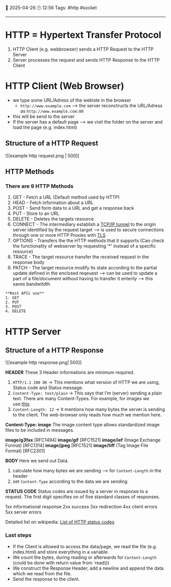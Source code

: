 📆 2025-04-26 🕓 12:56
Tags: #http #socket  

---
# HTTP = Hypertext Transfer Protocol

1. HTTP Client (e.g. webbrowser) sends a HTTP Request to the HTTP Server
2. Server processes the request and sends HTTP Response to the HTTP Client

# HTTP Client (Web Browser)

- we type some URL/Adress of the webiste in the browser
	- `http://www.example.com` --> the server reconctructs the URL/Adress as `http://www.example.com:80`
- this will be send to the server
- If the server has a default page --> we visit the folder on the server and load the page (e.g. index.html)
## Structure of a HTTP Request

![[example http request.png | 500]]

## HTTP Methods

### There are 9 HTTP Methods
1. GET - Fetch a URL (Default method used by HTTP)
2. HEAD - Fetch information about a URL
3. POST - Send form data to a URL and get a response back
4. PUT - Store to an URL
5. DELETE - Deletes the targets resource
6. CONNECT - The intermediary establish a [TCP/IP tunnel](https://en.wikipedia.org/wiki/Tunneling_protocol "Tunneling protocol") to the origin server identified by the request target
	--> is used to secure connections through one or more HTTP Proxies with [TLS](https://en.wikipedia.org/wiki/Transport_Layer_Security)
7. OPTIONS - Transfers the the HTTP methods that it supports (Can check the functionality of webserver by requesting '\*'  instead of a specific resource)
8. TRACE - The target resource transfer the received request in the response body
9. PATCH - The target resource modify its state according to the partial update defined in the enclosed reqeuest
	--> can be used to update a part of a file/document without having to transfer it enterily
	--> this saves bandwitdth

```ad-tldr
**Rest APIs use**
1. GET
2. PUT
3. POST
4. DELETE
```
# HTTP Server

## Structure of a HTTP Response

![[example http response.png| 500]]

**HEADER**
These 3 Header informations are minimum required.

1. `HTTP/1.1 200 OK` → This mentions what version of HTTP we are using, Status code and Status message.
2. `Content-Type: text/plain` → This says that I’m (server) sending a plain text. There are many Content-Types. For example, for images we use [this](https://msdn.microsoft.com/en-us/library/ms527550\(v=exchg.10\).aspx).
3. `Content-Length: 12` → It mentions how many bytes the server is sending to the client. The web-browser only reads how much we mention here.

**Content-Type: image**
The image content type allows standardized image files to be included in messages.

**image/g3fax** [RFC1494]
**image/gif** [RFC1521]
**image/ief** (Image Exchange Format) [RFC1314]
**image/jpeg** [RFC1521]
**image/tiff** (Tag Image File Format) [RFC2301]

**BODY**
Here we send out Data.
1. calculate how many bytes we are sending --> for `Content-Length` in the header
2. set `Content-Type` according to the data we are sending

**STATUS CODE**
Status codes are issued by a server in response to a request.
The first digit specifies on of five standard classes of responses.

1xx informational response
2xx success
3xx redirection
4xx client errors
5xx server errors

Detailed list on wikipedia:
[List of HTTP status codes](https://en.wikipedia.org/wiki/List_of_HTTP_status_codes)

### Last steps

- If the Client is allowed to access the data/page, we read the file (e.g. index.html) and store everything in a variable.
- We count the bytes, during reading or afterwards for `Content-Length` (could be done with return value from `read())
- We construct the Response Header, add a newline and append the data which we read from the file.
- Send the response to the client.